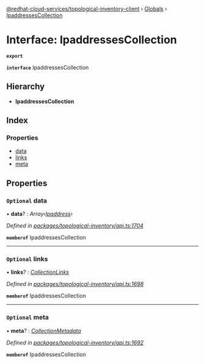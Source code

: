[@redhat-cloud-services/topological-inventory-client](../README.md) › [Globals](../globals.md) › [IpaddressesCollection](ipaddressescollection.md)

# Interface: IpaddressesCollection

**`export`** 

**`interface`** IpaddressesCollection

## Hierarchy

* **IpaddressesCollection**

## Index

### Properties

* [data](ipaddressescollection.md#optional-data)
* [links](ipaddressescollection.md#optional-links)
* [meta](ipaddressescollection.md#optional-meta)

## Properties

### `Optional` data

• **data**? : *Array‹[Ipaddress](ipaddress.md)›*

*Defined in [packages/topological-inventory/api.ts:1704](https://github.com/RedHatInsights/javascript-clients/blob/master/packages/topological-inventory/api.ts#L1704)*

**`memberof`** IpaddressesCollection

___

### `Optional` links

• **links**? : *[CollectionLinks](collectionlinks.md)*

*Defined in [packages/topological-inventory/api.ts:1698](https://github.com/RedHatInsights/javascript-clients/blob/master/packages/topological-inventory/api.ts#L1698)*

**`memberof`** IpaddressesCollection

___

### `Optional` meta

• **meta**? : *[CollectionMetadata](collectionmetadata.md)*

*Defined in [packages/topological-inventory/api.ts:1692](https://github.com/RedHatInsights/javascript-clients/blob/master/packages/topological-inventory/api.ts#L1692)*

**`memberof`** IpaddressesCollection
